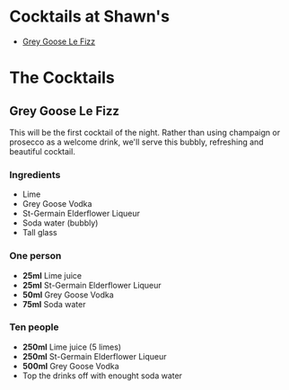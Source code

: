 Cocktails at Shawn's
===================

* [Grey Goose Le Fizz](#grey-goose-le-fizz)

# The Cocktails

## Grey Goose Le Fizz

This will be the first cocktail of the night. Rather than using champaign or prosecco as a welcome drink, we'll serve this bubbly, refreshing and beautiful cocktail.

### Ingredients

* Lime
* Grey Goose Vodka
* St-Germain Elderflower Liqueur
* Soda water (bubbly)
* Tall glass

### One person

* **25ml**  Lime juice
* **25ml**  St-Germain Elderflower Liqueur
* **50ml**  Grey Goose Vodka
* **75ml**  Soda water

### Ten people

* **250ml**  Lime juice (5 limes)
* **250ml**  St-Germain Elderflower Liqueur
* **500ml**  Grey Goose Vodka
* Top the drinks off with enought soda water

